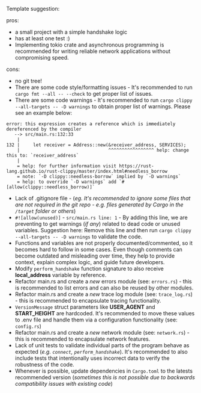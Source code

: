 Template suggestion:

pros:
- a small project with a simple handshake logic
- has at least one test :)
- Implementing tokio crate and asynchronous programming is recommended for writing reliable network applications without compromising speed.


cons:
- no git tree!
- There are some code style/formatting issues - It's recommended to run  `cargo fmt --all -- --check` to get proper list of issues.
- There are some code warnings - It's recommended to run  `cargo clippy --all-targets -- -D warnings` to obtain proper list of warnings. Please see an example below:
```dotenv
error: this expression creates a reference which is immediately dereferenced by the compiler
   --> src/main.rs:132:33
    |
132 |     let receiver = Address::new(&receiver_address, SERVICES);
    |                                 ^^^^^^^^^^^^^^^^^ help: change this to: `receiver_address`
    |
    = help: for further information visit https://rust-lang.github.io/rust-clippy/master/index.html#needless_borrow
    = note: `-D clippy::needless-borrow` implied by `-D warnings`
    = help: to override `-D warnings` add `#[allow(clippy::needless_borrow)]`
```
- Lack of .gitignore file - (*eg. It's recommended to ignore some files that are not required in the git repo - e.g. files generated by Cargo in the `/target` folder or others*) 
- `#![allow(unused)]` -  `src/main.rs line: 1` - By adding this line, we are preventing to get warnings (*if any*) related to dead code or unused variables. Suggestion here: Remove this line and then run  `cargo clippy --all-targets -- -D warnings` to validate the code.
- Functions and variables are not properly documented/commented, so it becomes hard to follow in some cases. Even though comments can become outdated and misleading over time, they help to provide context, explain complex logic, and guide future developers. 
- Modify `perform_handshake` function signature to also receive **local_address** variable by reference.
- Refactor main.rs and create a *new* errors module (see: `errors.rs`) - this is recommended to list errors and can also be reused by other modules.
- Refactor main.rs and create a *new* trace log module (see: `trace_log.rs`) - this is recommended to encapsulate tracing functionality.
- `VersionMessage` struct parameters like **USER_AGENT** and **START_HEIGHT** are hardcoded. It's recommended to move these values to .env file and handle them via a configuration functionality (see: `config.rs`)
- Refactor main.rs and create a *new* network module (see: `network.rs`) - this is recommended to encapsulate network features.
-  Lack of unit tests to validate individual parts of the program behave as expected (*e.g. `connect`, `perform_handshake`*). It's recommended to also include tests that intentionally uses incorrect data to verify the robustness of the code.
-  Whenever is possible, update dependencies in `Cargo.toml` to the latests recommended version (*sometimes this is not possible due to backwards compatibility issues with existing code*)